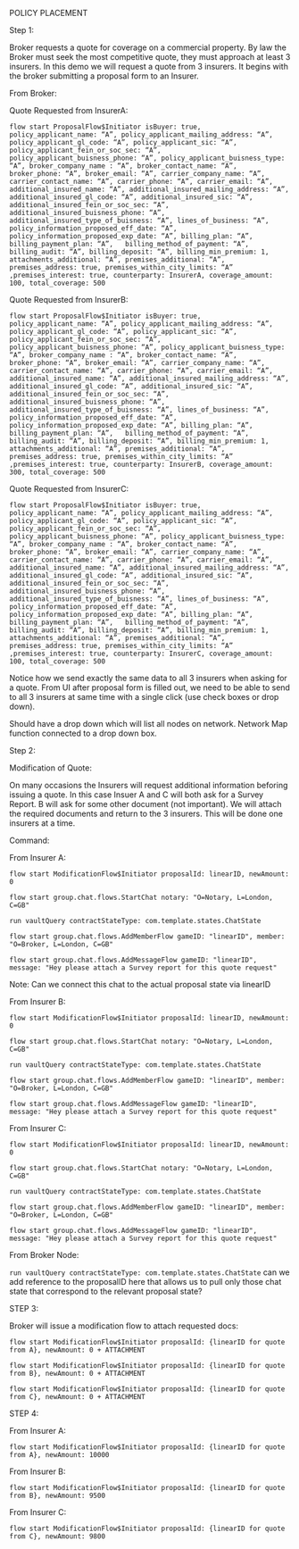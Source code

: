 POLICY PLACEMENT

Step 1:

Broker requests a quote for coverage on a commercial property.  By law the Broker must seek the most competitive quote, they must approach at least 3 insurers.  In this demo we will request a quote from 3 insurers.  It begins with the broker submitting a proposal form to an Insurer.

From Broker:

Quote Requested from InsurerA:

```flow start ProposalFlow$Initiator isBuyer: true, policy_applicant_name: “A”, policy_applicant_mailing_address: “A”, policy_applicant_gl_code: “A”, policy_applicant_sic: “A”, policy_applicant_fein_or_soc_sec: “A”, policy_applicant_buisness_phone: “A”, policy_applicant_buisness_type: “A”, broker_company_name : “A”, broker_contact_name: “A”, broker_phone: “A”, broker_email: “A”, carrier_company_name: “A”, carrier_contact_name: “A”, carrier_phone: “A”, carrier_email: “A”, additional_insured_name: “A”, additional_insured_mailing_address: “A”, additional_insured_gl_code: “A”, additional_insured_sic: “A”, additional_insured_fein_or_soc_sec: “A”, additional_insured_buisness_phone: “A”, additional_insured_type_of_buisness: “A”, lines_of_business: “A”, policy_information_proposed_eff_date: “A”, policy_information_proposed_exp_date: “A”, billing_plan: “A”, billing_payment_plan: “A”,   billing_method_of_payment: “A”, billing_audit: “A”, billing_deposit: “A”, billing_min_premium: 1, attachments_additional: “A”, premises_additional: “A”, premises_address: true, premises_within_city_limits: “A” ,premises_interest: true, counterparty: InsurerA, coverage_amount: 100, total_coverage: 500```


Quote Requested from InsurerB:


```flow start ProposalFlow$Initiator isBuyer: true, policy_applicant_name: “A”, policy_applicant_mailing_address: “A”, policy_applicant_gl_code: “A”, policy_applicant_sic: “A”, policy_applicant_fein_or_soc_sec: “A”, policy_applicant_buisness_phone: “A”, policy_applicant_buisness_type: “A”, broker_company_name : “A”, broker_contact_name: “A”, broker_phone: “A”, broker_email: “A”, carrier_company_name: “A”, carrier_contact_name: “A”, carrier_phone: “A”, carrier_email: “A”, additional_insured_name: “A”, additional_insured_mailing_address: “A”, additional_insured_gl_code: “A”, additional_insured_sic: “A”, additional_insured_fein_or_soc_sec: “A”, additional_insured_buisness_phone: “A”, additional_insured_type_of_buisness: “A”, lines_of_business: “A”, policy_information_proposed_eff_date: “A”, policy_information_proposed_exp_date: “A”, billing_plan: “A”, billing_payment_plan: “A”,   billing_method_of_payment: “A”, billing_audit: “A”, billing_deposit: “A”, billing_min_premium: 1, attachments_additional: “A”, premises_additional: “A”, premises_address: true, premises_within_city_limits: “A” ,premises_interest: true, counterparty: InsurerB, coverage_amount: 300, total_coverage: 500```


Quote Requested from InsurerC:


```flow start ProposalFlow$Initiator isBuyer: true, policy_applicant_name: “A”, policy_applicant_mailing_address: “A”, policy_applicant_gl_code: “A”, policy_applicant_sic: “A”, policy_applicant_fein_or_soc_sec: “A”, policy_applicant_buisness_phone: “A”, policy_applicant_buisness_type: “A”, broker_company_name : “A”, broker_contact_name: “A”, broker_phone: “A”, broker_email: “A”, carrier_company_name: “A”, carrier_contact_name: “A”, carrier_phone: “A”, carrier_email: “A”, additional_insured_name: “A”, additional_insured_mailing_address: “A”, additional_insured_gl_code: “A”, additional_insured_sic: “A”, additional_insured_fein_or_soc_sec: “A”, additional_insured_buisness_phone: “A”, additional_insured_type_of_buisness: “A”, lines_of_business: “A”, policy_information_proposed_eff_date: “A”, policy_information_proposed_exp_date: “A”, billing_plan: “A”, billing_payment_plan: “A”,   billing_method_of_payment: “A”, billing_audit: “A”, billing_deposit: “A”, billing_min_premium: 1, attachments_additional: “A”, premises_additional: “A”, premises_address: true, premises_within_city_limits: “A” ,premises_interest: true, counterparty: InsurerC, coverage_amount: 100, total_coverage: 500```


Notice how we send exactly the same data to all 3 insurers when asking for a quote.  From UI after proposal form is filled out, we need to be able to send to all 3 insurers at same time with a single click (use check boxes or drop down).

Should have a drop down which will list all nodes on network.  Network Map function connected to a drop down box.

Step 2:

Modification of Quote:

On many occasions the Insurers will request additional information beforing issuing a quote.  In this case Insuer A and C will both ask for a Survey Report.  B will ask for some other document (not important).  We will attach the required documents and return to the 3 insurers.  This will be done one insurers at a time.


Command:

From Insurer A:

```flow start ModificationFlow$Initiator proposalId: linearID, newAmount: 0```

```flow start group.chat.flows.StartChat notary: "O=Notary, L=London, C=GB"```

```run vaultQuery contractStateType: com.template.states.ChatState```

```flow start group.chat.flows.AddMemberFlow gameID: "linearID", member: "O=Broker, L=London, C=GB"```

```flow start group.chat.flows.AddMessageFlow gameID: "linearID", message: "Hey please attach a Survey report for this quote request"```


Note: Can we connect this chat to the actual proposal state via linearID

From Insurer B:

```flow start ModificationFlow$Initiator proposalId: linearID, newAmount: 0```

```flow start group.chat.flows.StartChat notary: "O=Notary, L=London, C=GB"```

```run vaultQuery contractStateType: com.template.states.ChatState```

```flow start group.chat.flows.AddMemberFlow gameID: "linearID", member: "O=Broker, L=London, C=GB"```

```flow start group.chat.flows.AddMessageFlow gameID: "linearID", message: "Hey please attach a Survey report for this quote request"```


From Insurer C:

```flow start ModificationFlow$Initiator proposalId: linearID, newAmount: 0```

```flow start group.chat.flows.StartChat notary: "O=Notary, L=London, C=GB"```

```run vaultQuery contractStateType: com.template.states.ChatState```

```flow start group.chat.flows.AddMemberFlow gameID: "linearID", member: "O=Broker, L=London, C=GB"```

```flow start group.chat.flows.AddMessageFlow gameID: "linearID", message: "Hey please attach a Survey report for this quote request"```


From Broker Node:

```run vaultQuery contractStateType: com.template.states.ChatState```
can we add reference to the proposalID here that allows us to pull only those chat state that correspond to the relevant proposal state?

STEP 3:

Broker will issue a modification flow to attach requested docs:

```flow start ModificationFlow$Initiator proposalId: {linearID for quote from A}, newAmount: 0 + ATTACHMENT```

```flow start ModificationFlow$Initiator proposalId: {linearID for quote from B}, newAmount: 0 + ATTACHMENT```

```flow start ModificationFlow$Initiator proposalId: {linearID for quote from C}, newAmount: 0 + ATTACHMENT```

STEP 4:

From Insurer A:

```flow start ModificationFlow$Initiator proposalId: {linearID for quote from A}, newAmount: 10000```

From Insurer B:

```flow start ModificationFlow$Initiator proposalId: {linearID for quote from B}, newAmount: 9500```


From Insurer C:

```flow start ModificationFlow$Initiator proposalId: {linearID for quote from C}, newAmount: 9800```
